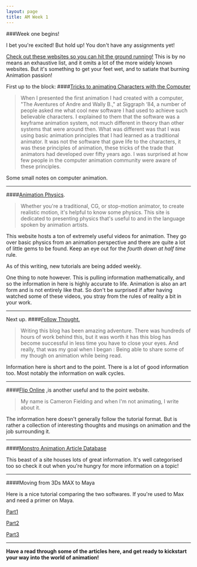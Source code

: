 ```yaml
---
layout: page
title: AM Week 1
---
```


###Week one begins!

I bet you're excited! But hold up! You don't have any assignments yet!

[Check out these websites so you can hit the ground running!](http://animationresources.org/?p=8223) This is by no means an exhaustive list, and it omits a lot of the more widely known websites. But it's something to get your feet wet, and to satiate that burning Animation passion!

First up to the block:
####[Tricks to animating Characters with the Computer](http://www.osm.od.ua/en/school-animation/animator-advices/371-tricks-to-animating-characters-with-a-computer)

>When I presented the first animation I had created with a computer, "The Aventures of Andre and Wally B.," at Siggraph ‘84, a number of people asked me what cool new software I had used to achieve such believable characters. I explained to them that the software was a keyframe animation system, not much different in theory than other systems that were around then. What was different was that I was using basic animation principles that I had learned as a traditional animator. It was not the software that gave life to the characters, it was these principles of animation, these tricks of the trade that animators had developed over fifty years ago. I was surprised at how few people in the computer animation community were aware of these principles.

Some small notes on computer animation.

----

####[Animation Physics](http://www.animationphysics.com/).

>Whether you're a traditional, CG, or stop-motion animator, to create realistic motion, it's helpful to know some physics. This site is dedicated to presenting physics that's useful to and in the language spoken by animation artists.

This website hosts a ton of extremely useful videos for animation. They go over basic physics from an animation perspective and there are quite a lot of little gems to be found. Keep an eye out for the _fourth down at half time_ rule.

As of this writing, new tutorials are being added weekly.

One thing to note however. This is pulling information mathematically, and so the information in here is highly accurate to life. Animation is also an art form and is not entirely like that. So don't be surprised if after having watched some of these videos, you stray from the rules of reality a bit in your work.

----

Next up.
####[Follow Thought.](http://blog.fjasmin.net/)

>Writing this blog has been amazing adventure. There was hundreds of hours of work behind this, but it was worth it has this blog has become successful in less time you have to close your eyes. And really, that was my goal when I began : Being able to share some of my though on animation while being read.

Information here is short and to the point. There is a lot of good information too. Most notably the information on walk cycles.

----

####[Flip Online](http://fliponline.blogspot.co.nz/)
,is another useful and to the point website.

>My name is Cameron Fielding and when I'm not animating, I write about it.

The information here doesn't generally follow the tutorial format. But is rather a collection of interesting thoughts and musings on animation and the job surrounding it.

----

####[Monstro Animation Article Database](http://monstroanimation.blogspot.co.nz/p/animation-article-database.html)

This beast of a site houses lots of great information. It's well categorised too so check it out when you're hungry for more information on a topic!

----

####Moving from 3Ds MAX to Maya

Here is a nice tutorial comparing the two softwares. If you're used to Max and need a primer on Maya.

[Part1](http://www.ricardoayasta.com/2012/04/3ds-max-vs-maya.html)

[Part2](http://www.ricardoayasta.com/2012/05/3ds-max-vs-maya-part-2-timeline.html)

[Part3](http://www.ricardoayasta.com/2012/07/3ds-max-vs-maya-part-3-everything-else.html)

----

__Have a read through some of the articles here, and get ready to kickstart your way into the world of animation!__